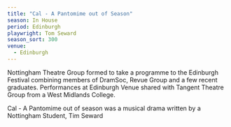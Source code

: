 ```yaml
---
title: "Cal - A Pantomime out of Season"
season: In House
period: Edinburgh
playwright: Tom Seward
season_sort: 300
venue:
  - Edinburgh
---
```


Nottingham Theatre Group formed to take a programme to the Edinburgh Festival combining members of DramSoc, Revue Group and a few recent graduates. Performances at Edinburgh Venue shared with Tangent Theatre Group from a West Midlands College.

Cal - A Pantomime out of season was a musical drama written by a Nottingham Student, Tim Seward

